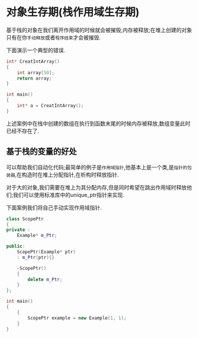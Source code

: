 # 对象生存期(栈作用域生存期)

基于栈的对象在我们离开作用域的时候就会被摧毁,内存被释放;在堆上创建的对象只有在你`手动释放`或者`程序结束`才会被摧毁.

下面演示一个典型的错误.

```cpp
int* CreatIntArray()
{
    int array[50];
    return array;
}

int main()
{
    int* a = CreatIntArray();
}
```

上述案例中在栈中创建的数组在执行到函数末尾的时候内存被释放,数组变量此时已经不存在了.

## 基于栈的变量的好处

可以帮助我们自动化代码;最简单的例子是`作用域指针`,他基本上是一个类,是`指针的包装器`,在构造时在堆上分配指针,在析构时释放指针.

对于大的对象,我们需要在堆上为其分配内存,但是同时希望在跳出作用域时释放他们;我们可以使用标准库中的unique_ptr指针来实现.

下面案例我们将自己手动实现作用域指针.

```cpp
class ScopePtr
{
private :
    Example* m_Ptr;

public:
    ScopePtr(Example* ptr)
    : m_Ptr(ptr){}

    ~ScopePtr()
    {
        delete m_Ptr;
    }
};

int main()
{
    {
        ScopePtr example = new Example(1, 1);
    }
}
```
